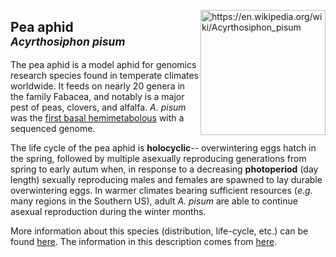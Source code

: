 <img 
title="https://en.wikipedia.org/wiki/Acyrthosiphon_pisum"
src="https://upload.wikimedia.org/wikipedia/commons/2/20/Acyrthosiphon_pisum_%28pea_aphid%29-PLoS.jpg" 
height="200"
class="center"
align="right">

## Pea aphid <br><sup>*Acyrthosiphon pisum*</sup>

The pea aphid is a model aphid for genomics research species found in temperate climates worldwide. It feeds on nearly 20 genera in the family Fabacea, and notably is a major pest of peas, clovers, and alfalfa. _A. pisum_ was the [first basal hemimetabolous](https://www.uniprot.org/proteomes/UP000007819) with a sequenced genome.

The life cycle of the pea aphid is **holocyclic**-- overwintering eggs hatch in the spring, followed by multiple asexually reproducing generations from spring to early autum when, in response to a decreasing **photoperiod** (day length) sexually reproducing males and females are spawned to lay durable overwintering eggs. In warmer climates bearing sufficient resources (_e.g._ many regions in the Southern US), adult _A. pisum_ are able to continue asexual reproduction during the winter months.

More information about this species (distribution, life-cycle, etc.) can be found [here](https://influentialpoints.com/Gallery/Acyrthosiphon_pisum_Pea_aphid.htm). The information in this description comes from [here](https://influentialpoints.com/Gallery/Acyrthosiphon_pisum_Pea_aphid.htm).

<!--stackedit_data:
eyJoaXN0b3J5IjpbMTg2MjI0Njk5MywxNTk5NDQxOTQ5LDE1MD
AyNjEzMzMsLTMyMDkyNTU0XX0=
-->